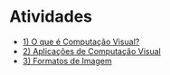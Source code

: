 # Atividades

- [1) O que é Computação Visual?](atividade/a1.md)
- [2) Aplicações de Computação Visual](atividade/a2.md)
- [3) Formatos de Imagem](atividade/a3.md)

